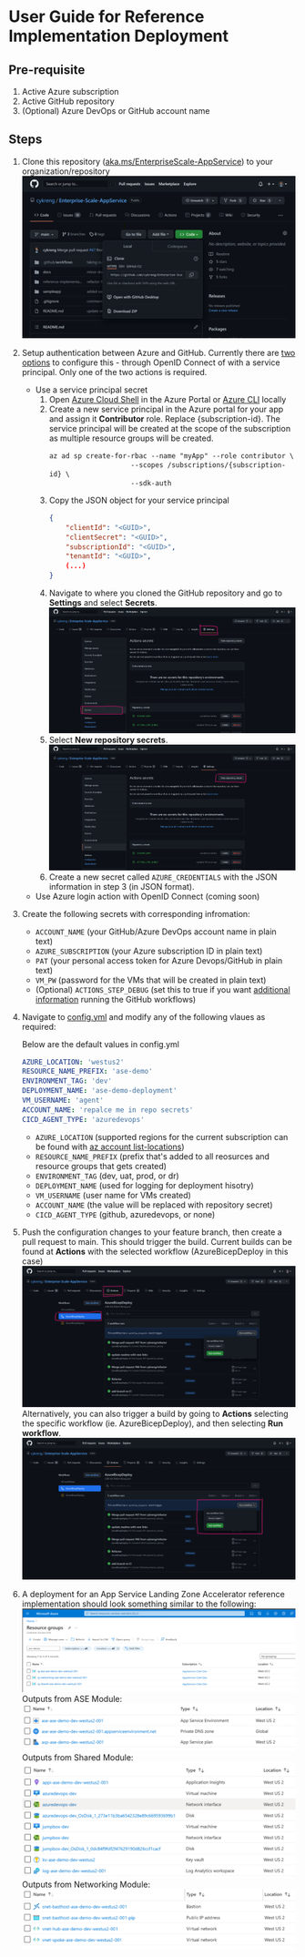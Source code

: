 # User Guide for Reference Implementation Deployment

## Pre-requisite
1. Active Azure subscription
2. Active GitHub repository
3. (Optional) Azure DevOps or GitHub account name


## Steps
1. Clone this repository ([aka.ms/EnterpriseScale-AppService](https://aka.ms/EnterpriseScale-AppService)) to your organization/repository
   ![Clone Repo](/docs/Images/CloneRepo.png)
2. Setup authentication between Azure and GitHub. Currently there are [two options](https://docs.microsoft.com/en-us/azure/developer/github/connect-from-azure?tabs=azure-portal%2Cwindows) to configure this - through OpenID Connect of with a service principal. Only one of the two actions is required.  
   - Use a service principal secret
        1. Open [Azure Cloud Shell](https://docs.microsoft.com/en-us/azure/cloud-shell/overview) in the Azure Portal or [Azure CLI](https://docs.microsoft.com/en-us/cli/azure/install-azure-cli) locally
        2. Create a new service principal in the Azure portal for your app and assign it **Contributor** role. Replace {subscription-id}. The service principal will be created at the scope of the subscription as multiple resource groups will be created.
            ```
            az ad sp create-for-rbac --name "myApp" --role contributor \
                                --scopes /subscriptions/{subscription-id} \
                                --sdk-auth
            ```
        3. Copy the JSON object for your service principal
            ```json
            {
                "clientId": "<GUID>",
                "clientSecret": "<GUID>",
                "subscriptionId": "<GUID>",
                "tenantId": "<GUID>",
                (...)
            }
            ```
        4. Navigate to where you cloned the GitHub repository and go to **Settings** and select **Secrets**.
            ![Secrets](/docs/Images/Secrets.png)
        5. Select **New repository secrets**.
            ![New Secrets](/docs/Images/NewSecrets.png)
        6. Create a new secret called `AZURE_CREDENTIALS` with the JSON information in step 3 (in JSON format).
   - Use Azure login action with OpenID Connect (coming soon)
3. Create the following secrets with corresponding infromation:
   - `ACCOUNT_NAME` (your GitHub/Azure DevOps account name in plain text)
   - `AZURE_SUBSCRIPTION` (your Azure subscription ID in plain text)
   - `PAT` (your personal access token for Azure Devops/GitHub in plain text)
   - `VM_PW` (password for the VMs that will be created in plain text)
   - (Optional) `ACTIONS_STEP_DEBUG` (set this to true if you want [additional information](https://docs.github.com/en/actions/monitoring-and-troubleshooting-workflows/enabling-debug-logging) running the GitHub workflows)
4. Navigate to [config.yml](reference-implementations/LOB-ILB-ASEv3/bicep/config.yml) and modify any of the following vlaues as required:
    
    Below are the default values in config.yml
    
    ```yaml
    AZURE_LOCATION: 'westus2'
    RESOURCE_NAME_PREFIX: 'ase-demo'
    ENVIRONMENT_TAG: 'dev'
    DEPLOYMENT_NAME: 'ase-demo-deployment'
    VM_USERNAME: 'agent'
    ACCOUNT_NAME: 'repalce me in repo secrets'
    CICD_AGENT_TYPE: 'azuredevops'
    ```

   - `AZURE_LOCATION` (supported regions for the current subscription can be found with [az account list-locations](https://docs.microsoft.com/en-us/cli/azure/account?view=azure-cli-latest#az_account_list_locations))
   - `RESOURCE_NAME_PREFIX` (prefix that's added to all reosurces and resource groups that gets created)
   - `ENVIRONMENT_TAG` (dev, uat, prod, or dr)
   - `DEPLOYMENT_NAME` (used for logging for deployment hisotry)
   - `VM_USERNAME` (user name for VMs created)
   - `ACCOUNT_NAME` (the value will be replaced with repository secret)
   - `CICD_AGENT_TYPE` (github, azuredevops, or none) 
5. Push the configuration changes to your feature branch, then create a pull request to main. This should trigger the build. Current builds can be found at **Actions** with the selected workflow (AzureBicepDeploy in this case)
   ![AzureBicepDeploy](/docs/Images/AzureBicepDeploy.png)
   Alternatively, you can also trigger a build by going to **Actions** selecting the specific workflow (ie. AzureBicepDeploy), and then selecting **Run workflow**.
   ![WorkflowDispatch](/docs/Images/WorkFlowDispatch.png)
6. A deployment for an App Service Landing Zone Accelerator reference implementation should look something similar to the following:
   ![Resource Groups](/docs/Images/ResourceGroups.png)
   Outputs from ASE Module:
   ![ASE](/docs/Images/ASE.png)
   Outputs from Shared Module:
   ![Shared](/docs/Images/Shared.png)
   Outputs from Networking Module:
   ![Networking](/docs/Images/Networking.png)


